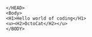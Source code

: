 <!DOCTYPE HTML>
<HTML>
       <HEAD>
             <TITLE> Heading Tag </TITLE>
             
       </HEAD>
       <Body>
       <H1>Hello world of coding</H1>
       <u><H2>OctoCat</H2></u>
       </BODY>
</HTML>
